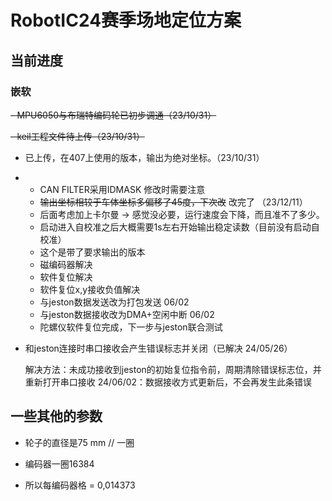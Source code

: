 # RobotIC24赛季场地定位方案

## 当前进度

### 嵌软

~~- MPU6050与布瑞特编码轮已初步调通（23/10/31）~~

~~- keil工程文件待上传（23/10/31）~~

- 已上传，在407上使用的版本，输出为绝对坐标。（23/10/31）
- - CAN FILTER采用IDMASK 修改时需要注意
  - ~~输出坐标相较于车体坐标多偏移了45度，下次改~~ 改完了 （23/12/11）
  - 后面考虑加上卡尔曼 -> 感觉没必要，运行速度会下降，而且准不了多少。
  - 启动进入自校准之后大概需要1s左右开始输出稳定读数（目前没有启动自校准）
  - 这个是带了要求输出的版本
  - 磁编码器解决
  - 软件复位解决
  - 软件复位x,y接收负值解决
  - 与jeston数据发送改为打包发送 06/02
  - 与jeston数据接收改为DMA+空闲中断 06/02
  - 陀螺仪软件复位完成，下一步与jeston联合测试

- 和jeston连接时串口接收会产生错误标志并关闭（已解决 24/05/26）

  解决方法：未成功接收到jeston的初始复位指令前，周期清除错误标志位，并重新打开串口接收
  24/06/02：数据接收方式更新后，不会再发生此条错误


## 一些其他的参数

+ 轮子的直径是75 mm // 一圈 

+ 编码器一圈16384

+ 所以每编码器格 = 0,014373
